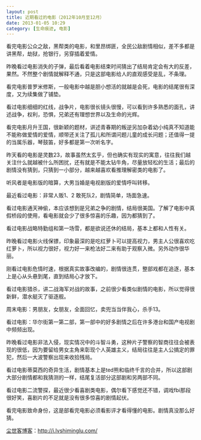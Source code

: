```yaml
---
layout: post
title: 近期看过的电影（2012年10月至12月）
date: 2013-01-05 10:29
category: [生命痕迹, 电影]
---
```

看完电影公众之敌，黑帮类的电影，和里昂绑匪，全民公敌剧情相似，差不多都是讲黑帮，劫狱，抢银行，另穿插着爱情。

昨晚看过电影消失的子弹，最后看着电影结束时间猜出了结局肯定会有大的反差，果然。不然整个剧情就解释不通，只是这部电影给人的直观感受是乱，不条理。

看完电影普罗米修斯，一般电影中越是胆小想活的就越是会死，电影的结尾很有深度，又为续集做了铺垫。

看过电影细细的红线，战争片，电影很长镜头很慢，可以看到许多熟悉的面孔，讲述战争，权利，恐惧，兄弟还有理想世界以及生命的光辉。

看完电影月升王国，很新颖的题材，讲述青春期的叛逆另加杂着幼小纯真不知道能不能称做爱情的爱情，顺带还关注了孤儿和所谓问题儿童的成长问题；还值得一提的当属乐器，琴鼓笛，好多都是第一次听名字。

昨天看的电影是灵数23，故事虽然太玄乎，但也确实有现实的寓意，往往我们越关注什么就越被什么所困扰，还有就是不能太钻牛角，尽量放轻松的生活；最后的剧情没有猜到，只猜到一小部分，越来越喜欢看推理解密类的电影了。

听风者是电影版的暗算，大男当婚是电视剧版的爱情呼叫转移。

最近看过电影：非常人贩1、2 敢死队2，剧情简单，场面急速。

看过电影通天神偷，本应该想到是兄弟之争的剧情，结局很美国。了解了电影中真假桥段的使用，看电影就会少了很多惊喜的乐趣，因为都猜到了。

看过电影战略特勤组和第一场雪，都是欲说还休的结局，基本上都和人性有关。

昨晚看过电影火线保镖，印象最深的是吃红萝卜可以提高视力，男主人公很喜欢吃红萝卜，所以视力很好，视力好一来枪法好二来有助于观察入微。另外动作很华丽。

刚看过电影危情时速，根据真实故事改编的，剧情很连贯，整部戏都在追逐，基本上是心从头悬到尾，直到结局心才放下。

看过电影猎杀，讲二战海军对战的故事，之前很少看类似剧情的电影，所以觉得很新鲜，潜水艇灭了驱逐舰。

周末电影：男朋友，女朋友，全面回忆，卖兜当当伴我心，杀手13。

看过电影：华尔街第一第二部，第一部中的好多剧情之后在许多港台和国产电视剧中频频出现。

昨晚看过电影非法入侵，现实情况中的斗智斗勇，这种片子警察的智商往往会被表现的很低，因为要留给男女主角来彰现个人英雄主义，结局往往是主人公搞定的罪犯，然后一大波警察出现来收拾残局。

看过电影蒂莫西的奇异生活，剧情基本上是ted熊和临终千言的合并，所以这部剧大部分剧情都和我猜测的一样，结尾复活部分这部剧和另两部不同。

看过电影二流警探，最近很少看喜剧类电影，偶尔看下感觉还不错，调戏fbi那段很好笑，喜剧片的不足就是没有很多惊喜的剧情起伏。

看完电影致命身份，这是部看完电影必须看影评才看得懂的电影。剧情真没那么好猜。

<a href="http://i.lvshiminglu.com/">尘世客博客</a>：<a href="http://i.lvshiminglu.com/">http://i.lvshiminglu.com/</a>

